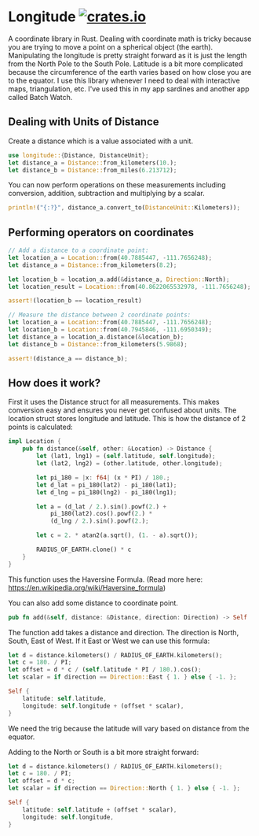 # Longitude [![crates.io](https://img.shields.io/crates/v/longitude.svg?logo=rust)](https://crates.io/crates/usb_scale)
A coordinate library in Rust. Dealing with coordinate math is tricky because you are trying to move a point on a spherical object (the earth). Manipulating the longitude is pretty straight forward as it is just the length from the North Pole to the South Pole. Latitude is a bit more complicated because the circumference of the earth varies based on how close you are to the equator. I use this library whenever I need to deal with interactive maps, triangulation, etc. I've used this in my app sardines and another app called Batch Watch.

## Dealing with Units of Distance

Create a distance which is a value associated with a unit.
```rust
use longitude::{Distance, DistanceUnit};
let distance_a = Distance::from_kilometers(10.);
let distance_b = Distance::from_miles(6.213712);
```
You can now perform operations on these measurements including conversion, addition, subtraction and multiplying by a scalar.

```rust
println!("{:?}", distance_a.convert_to(DistanceUnit::Kilometers));

```

## Performing operators on coordinates
```rust
// Add a distance to a coordinate point:
let location_a = Location::from(40.7885447, -111.7656248);
let distance_a = Distance::from_kilometers(8.2);

let location_b = location_a.add(&distance_a, Direction::North);
let location_result = Location::from(40.8622065532978, -111.7656248);

assert!(location_b == location_result)
```

```rust
// Measure the distance between 2 coordinate points:
let location_a = Location::from(40.7885447, -111.7656248);
let location_b = Location::from(40.7945846, -111.6950349);
let distance_a = location_a.distance(&location_b);
let distance_b = Distance::from_kilometers(5.9868);

assert!(distance_a == distance_b);

```

## How does it work?
First it uses the Distance struct for all measurements. This makes conversion easy and ensures you never get confused about units. The location struct stores longitude and latitude. This is how the distance of 2 points is calculated:
```rust
impl Location {
    pub fn distance(&self, other: &Location) -> Distance {
        let (lat1, lng1) = (self.latitude, self.longitude);
        let (lat2, lng2) = (other.latitude, other.longitude);

        let pi_180 = |x: f64| (x * PI) / 180.;
        let d_lat = pi_180(lat2) - pi_180(lat1);
        let d_lng = pi_180(lng2) - pi_180(lng1);

        let a = (d_lat / 2.).sin().powf(2.) +
            pi_180(lat2).cos().powf(2.) *
            (d_lng / 2.).sin().powf(2.);

        let c = 2. * atan2(a.sqrt(), (1. - a).sqrt());

        RADIUS_OF_EARTH.clone() * c
    }
}

```
This function uses the Haversine Formula.
(Read more here: https://en.wikipedia.org/wiki/Haversine_formula)

You can also add some distance to coordinate point.
```rust
pub fn add(&self, distance: &Distance, direction: Direction) -> Self
```
The function add takes a distance and direction. The direction is North, South, East of West. If it
East or West we can use this formula:
```rust
let d = distance.kilometers() / RADIUS_OF_EARTH.kilometers();
let c = 180. / PI;
let offset = d * c / (self.latitude * PI / 180.).cos();
let scalar = if direction == Direction::East { 1. } else { -1. };

Self {
    latitude: self.latitude,
    longitude: self.longitude + (offset * scalar),
}
```
We need the trig because the latitude will vary based on distance from the equator.

Adding to the North or South is a bit more straight forward:
```rust
let d = distance.kilometers() / RADIUS_OF_EARTH.kilometers();
let c = 180. / PI;
let offset = d * c;
let scalar = if direction == Direction::North { 1. } else { -1. };

Self {
    latitude: self.latitude + (offset * scalar),
    longitude: self.longitude,
}

```
